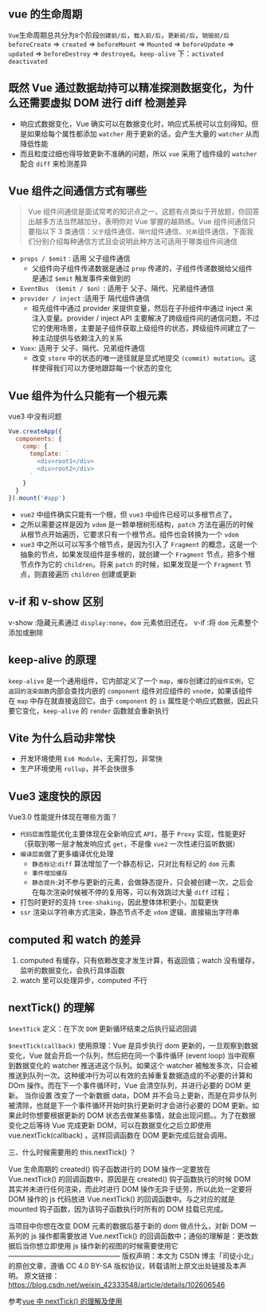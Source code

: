 ## vue 的生命周期

`Vue`生命周期总共分为`8`个阶段`创建前/后`，`载入前/后`，`更新前/后`，`销毁前/后`
`beforeCreate` => `created` => `beforeMount` => `Mounted` => `beforeUpdate` => `updated` => `beforeDestroy` => `destroyed`。`keep-alive` 下：`activated` `deactivated`

## 既然 Vue 通过数据劫持可以精准探测数据变化，为什么还需要虚拟 DOM 进行 diff 检测差异

- 响应式数据变化，Vue 确实可以在数据变化时，响应式系统可以立刻得知。但是如果给每个属性都添加 `watcher` 用于更新的话，会产生大量的 `watcher` 从而降低性能
- 而且粒度过细也得导致更新不准确的问题，所以 `vue` 采用了组件级的 `watcher` 配合 `diff` 来检测差异

## Vue 组件之间通信方式有哪些

> Vue 组件间通信是面试常考的知识点之一，这题有点类似于开放题，你回答出越多方法当然越加分，表明你对 Vue 掌握的越熟练。Vue 组件间通信只要指以下 3 类通信：`父子`组件通信、`隔代`组件通信、`兄弟`组件通信，下面我们分别介绍每种通信方式且会说明此种方法可适用于哪类组件间通信

- `props / $emit` : 适用 父子组件通信
  - 父组件向子组件传递数据是通过 `prop` 传递的，子组件传递数据给父组件是通过 `$emit` 触发事件来做到的
- `EventBus （$emit / $on）`: 适用于 父子、隔代、兄弟组件通信
- `provider / inject` :适用于 隔代组件通信
  - 祖先组件中通过 provider 来提供变量，然后在子孙组件中通过 inject 来注入变量。provider / inject API 主要解决了跨级组件间的通信问题，不过它的使用场景，主要是子组件获取上级组件的状态，跨级组件间建立了一种主动提供与依赖注入的关系
- `Vuex`: 适用于 父子、隔代、兄弟组件通信
  - 改变 `store` 中的状态的唯一途径就是显式地提交 `(commit) mutation`。这样使得我们可以方便地跟踪每一个状态的变化

## Vue 组件为什么只能有一个根元素

vue3 中没有问题

```js
Vue.createApp({
  components: {
    comp: {
      template: `
        <div>root1</div>
        <div>root2</div>
      `
    }
  }
}).mount('#app')
```

- `vue2` 中组件确实只能有一个根，但 `vue3` 中组件已经可以多根节点了。
- 之所以需要这样是因为 `vdom` 是一颗单根树形结构，`patch` 方法在遍历的时候从根节点开始遍历，它要求只有一个根节点。组件也会转换为一个 `vdom`
- `vue3` 中之所以可以写多个根节点，是因为引入了 `Fragment` 的概念，这是一个抽象的节点，如果发现组件是多根的，就创建一个 `Fragment` 节点，把多个根节点作为它的 `children`。将来 `patch` 的时候，如果发现是一个 `Fragment` 节点，则直接遍历 `children` 创建或更新

## v-if 和 v-show 区别

v-show :隐藏元素通过 `display:none`，`dom` 元素依旧还在。
v-if :将 `dom` 元素整个添加或删除

## keep-alive 的原理

`keep-alive` 是一个通用组件，它内部定义了一个 `map`，`缓存`创建过的`组件实例`，它`返回的渲染函数`内部会查找内嵌的 `component` 组件对应组件的 `vnod`e，如果该组件在 `map` 中存在就直接返回它。由于 `component` 的 `is` 属性是个响应式数据，因此只要它变化，`keep-alive` 的 `render` 函数就会重新执行

## Vite 为什么启动非常快

- 开发环境使用 `Es6 Module`，无需打包，非常快
- 生产环境使用 `rollup`，并不会快很多

## Vue3 速度快的原因

Vue3.0 性能提升体现在哪些方面？

- `代码层面`性能优化主要体现在全新响应式 `API`，基于 `Proxy` 实现，性能更好（获取到哪一层才触发响应式 `get`，不是像 `vue2` 一次性递归监听数据）
- `编译层面`做了更多编译优化处理
  - `静态标记`:`diff` 算法增加了一个静态标记，只对比有标记的 `dom` 元素
  - `事件增加缓存`
  - `静态提升`:对不参与更新的元素，会做静态提升，只会被创建一次，之后会在每次渲染时候被不停的复用等，可以有效跳过大量 `diff` 过程；
- 打包时更好的支持 `tree-shaking`，因此整体体积更小，加载更快
- `ssr` 渲染以字符串方式渲染，静态节点不走 `vdom` 逻辑，直接输出字符串

## computed 和 watch 的差异

1. computed 有缓存，只有依赖改变才发生计算，有返回值；watch 没有缓存，监听的数据变化，会执行具体函数
2. watch 里可以处理异步，computed 不行

## nextTick() 的理解

`$nextTick` 定义：在下次 `DOM` 更新循环结束之后执行延迟回调

`$nextTick(callback)` 使用原理：Vue 是异步执行 dom 更新的，一旦观察到数据变化，Vue 就会开启一个队列，然后把在同一个事件循环 (event loop) 当中观察到数据变化的 watcher 推送进这个队列。如果这个 watcher 被触发多次，只会被推送到队列一次。这种缓冲行为可以有效的去掉重复数据造成的不必要的计算和 DOm 操作。而在下一个事件循环时，Vue 会清空队列，并进行必要的 DOM 更新。
当你设置 改变了一个新数据 data，DOM 并不会马上更新，而是在异步队列被清除，也就是下一个事件循环开始时执行更新时才会进行必要的 DOM 更新。如果此时你想要根据更新的 DOM 状态去做某些事情，就会出现问题。。为了在数据变化之后等待 Vue 完成更新 DOM，可以在数据变化之后立即使用 vue.nextTick(callback) 。这样回调函数在 DOM 更新完成后就会调用。

三、什么时候需要用的 this.nextTick() ？

Vue 生命周期的 created() 钩子函数进行的 DOM 操作一定要放在 Vue.nextTick() 的回调函数中，原因是在 created() 钩子函数执行的时候 DOM 其实并未进行任何渲染，而此时进行 DOM 操作无异于徒劳，所以此处一定要将 DOM 操作的 js 代码放进 Vue.nextTick() 的回调函数中。与之对应的就是 mounted 钩子函数，因为该钩子函数执行时所有的 DOM 挂载已完成。

当项目中你想在改变 DOM 元素的数据后基于新的 dom 做点什么，对新 DOM 一系列的 js 操作都需要放进 Vue.nextTick() 的回调函数中；通俗的理解是：更改数据后当你想立即使用 js 操作新的视图的时候需要使用它
————————————————
版权声明：本文为 CSDN 博主「司徒小北」的原创文章，遵循 CC 4.0 BY-SA 版权协议，转载请附上原文出处链接及本声明。
原文链接：https://blog.csdn.net/weixin_42333548/article/details/102606546

参考[vue 中 nextTick() 的理解及使用](https://blog.csdn.net/weixin_42333548/article/details/102606546)